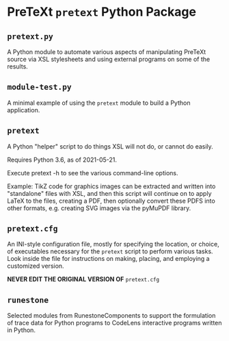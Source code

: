 PreTeXt `pretext` Python Package
================================

`pretext.py`
------------

A Python module to automate various aspects of manipulating
PreTeXt source via XSL stylesheets and using external programs
on some of the results.

`module-test.py`
----------------

A minimal example of using the `pretext` module to build
a Python application.

`pretext`
---------

A Python "helper" script to do things XSL will not do, or cannot do easily.

Requires Python 3.6, as of 2021-05-21.

Execute  pretext -h  to see the various command-line options.

Example: TikZ code for graphics images can be extracted and written
into "standalone" files with XSL, and then this script will continue
on to apply LaTeX to the files, creating a PDF, then optionally
convert these PDFS into other formats, e.g. creating  SVG images
via the  pyMuPDF library.

`pretext.cfg`
-------------

An INI-style configuration file, mostly for specifying the location,
or choice, of executables necessary for the `pretext` script to
perform various tasks.  Look inside the file for instructions on
making, placing, and employing a customized version.

**NEVER EDIT THE ORIGINAL VERSION OF** `pretext.cfg`

`runestone`
-----------

Selected modules from RunestoneComponents to support the formulation of trace data for
Python programs to CodeLens interactive programs written in Python.
